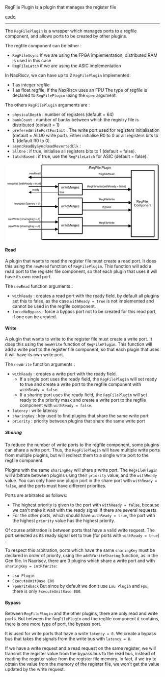 RegFile Plugin is a plugin that manages the register file

[code](https://github.com/SpinalHDL/NaxRiscv/blob/main/src/main/scala/naxriscv/misc/RegFilePlugin.scala)

___

The `RegFilePlugin` is a wrapper which manages ports to a regfile component, and allows ports to be created by other plugins.

The regfile component can be either :
- `RegFileAsync` if we are using the FPGA implementation, distributed RAM is used in this case
- `RegFileLatch` if we are using the ASIC implementation

In NaxRiscv, we can have up to 2 `RegFilePlugin` implemented:
- 1 as integer regfile
- 1 as float regfile, if the NaxRiscv uses an FPU
The type of regfile is declared to `RegFilePlugin` using the  `spec` argument.

The others `RegFilePlugin` arguments are :
- `physicalDepth` : number of registers (default = 64)
- `bankCount` : number of banks between which the registry file is distributed (default = 1)
- `preferedWritePortForInit` : The write port used for registers initialisation (default = ALU0 write port). Either initialise R0 to 0 or all registers bits to 1. (default R0 to 0)
- `asyncReadBySyncReadRevertedClk` : 
- `allOne` : if true, initialise all registers bits to 1 (default = false).
- `latchBased` : if true, use the `RegFileLatch` for ASIC (default = false).


<svg version="1.1" xmlns="http://www.w3.org/2000/svg" viewBox="0 0 918.9444444444445 461" width="918.9444444444445" height="461">
  <!-- svg-source:excalidraw -->
  
  <defs>
    <style class="style-fonts">
      @font-face {
        font-family: "Virgil";
        src: url("https://excalidraw.com/Virgil.woff2");
      }
      @font-face {
        font-family: "Cascadia";
        src: url("https://excalidraw.com/Cascadia.woff2");
      }
    </style>
  </defs>
  <rect x="0" y="0" width="918.9444444444445" height="461" fill="#ffffff"></rect><g stroke-linecap="round" transform="translate(217.94444444444446 10) rotate(0 345.5 220.5)"><path d="M0 0 C271.76 0, 543.53 0, 691 0 M0 0 C164.48 0, 328.97 0, 691 0 M691 0 C691 117.37, 691 234.73, 691 441 M691 0 C691 88.7, 691 177.4, 691 441 M691 441 C433.14 441, 175.29 441, 0 441 M691 441 C442.81 441, 194.62 441, 0 441 M0 441 C0 338.86, 0 236.72, 0 0 M0 441 C0 325.34, 0 209.67, 0 0" stroke="#000000" stroke-width="4" fill="none"></path></g><g transform="translate(497.94444444444446 15) rotate(0 65.5 11.5)"><text x="65.5" y="18" font-family="Helvetica, Segoe UI Emoji" font-size="20px" fill="#000000" text-anchor="middle" style="white-space: pre;" direction="ltr">RegFile Plugin</text></g><g stroke-linecap="round" transform="translate(748.9444444444445 41.5) rotate(0 68 196.5)"><path d="M0 0 C45.48 0, 90.97 0, 136 0 M0 0 C44.9 0, 89.8 0, 136 0 M136 0 C136 137.85, 136 275.7, 136 393 M136 0 C136 102.83, 136 205.67, 136 393 M136 393 C93.6 393, 51.2 393, 0 393 M136 393 C106.19 393, 76.38 393, 0 393 M0 393 C0 267.71, 0 142.42, 0 0 M0 393 C0 291.12, 0 189.23, 0 0" stroke="#000000" stroke-width="4" fill="none"></path></g><g transform="translate(764.9444444444445 215) rotate(0 52 23)"><text x="52" y="18" font-family="Helvetica, Segoe UI Emoji" font-size="20px" fill="#000000" text-anchor="middle" style="white-space: pre;" direction="ltr">RegFile </text><text x="52" y="41" font-family="Helvetica, Segoe UI Emoji" font-size="20px" fill="#000000" text-anchor="middle" style="white-space: pre;" direction="ltr">Component</text></g><g stroke-linecap="round" transform="translate(315.44444444444446 120.5) rotate(0 71.5 33.5)"><path d="M0 0 C43.74 0, 87.48 0, 143 0 M0 0 C50.73 0, 101.47 0, 143 0 M143 0 C143 22.1, 143 44.19, 143 67 M143 0 C143 23.67, 143 47.34, 143 67 M143 67 C86.61 67, 30.21 67, 0 67 M143 67 C110.53 67, 78.06 67, 0 67 M0 67 C0 50.54, 0 34.08, 0 0 M0 67 C0 53.25, 0 39.51, 0 0" stroke="#000000" stroke-width="4" fill="none"></path></g><g transform="translate(331.94444444444446 131) rotate(0 55 23)"><text x="55" y="18" font-family="Helvetica, Segoe UI Emoji" font-size="20px" fill="#000000" text-anchor="middle" style="white-space: pre;" direction="ltr">writeMerges</text><text x="55" y="41" font-family="Helvetica, Segoe UI Emoji" font-size="20px" fill="#000000" text-anchor="middle" style="white-space: pre;" direction="ltr"></text></g><g stroke-linecap="round"><g transform="translate(746.6967380224262 83) rotate(0 -302.87614678899115 0)"><path d="M0 0 C-215.02 0, -430.04 0, -605.75 0 M0 0 C-167.73 0, -335.46 0, -605.75 0" stroke="#000000" stroke-width="4" fill="none"></path></g><g transform="translate(746.6967380224262 83) rotate(0 -302.87614678899115 0)"><path d="M-605.75 0 L-592.16 -6.34 L-592.16 6.34 L-605.75 0" stroke="none" stroke-width="0" fill="#000000" fill-rule="evenodd"></path><path d="M-605.75 0 C-600.93 -2.25, -596.1 -4.5, -592.16 -6.34 M-605.75 0 C-601.99 -1.76, -598.22 -3.51, -592.16 -6.34 M-592.16 -6.34 C-592.16 -2.79, -592.16 0.77, -592.16 6.34 M-592.16 -6.34 C-592.16 -3, -592.16 0.34, -592.16 6.34 M-592.16 6.34 C-597.59 3.81, -603.02 1.28, -605.75 0 M-592.16 6.34 C-595.62 4.72, -599.09 3.11, -605.75 0 M-605.75 0 C-605.75 0, -605.75 0, -605.75 0 M-605.75 0 C-605.75 0, -605.75 0, -605.75 0" stroke="#000000" stroke-width="4" fill="none"></path></g></g><mask></mask><g transform="translate(142 52.5) rotate(0 34.5 9)"><text x="34.5" y="14" font-family="Helvetica, Segoe UI Emoji" font-size="16px" fill="#000000" text-anchor="middle" style="white-space: pre;" direction="ltr">newRead</text></g><g stroke-linecap="round"><g transform="translate(745.9444444444445 155) rotate(0 -143.5 0)"><path d="M0 0 C-79.16 0, -158.31 0, -287 0 M0 0 C-97.64 0, -195.27 0, -287 0" stroke="#000000" stroke-width="4" fill="none"></path></g><g transform="translate(745.9444444444445 155) rotate(0 -143.5 0)"><path d="M0 0 L-13.59 6.34 L-13.59 -6.34 L0 0" stroke="none" stroke-width="0" fill="#000000" fill-rule="evenodd"></path><path d="M0 0 C-3.75 1.75, -7.5 3.5, -13.59 6.34 M0 0 C-4.62 2.16, -9.25 4.31, -13.59 6.34 M-13.59 6.34 C-13.59 3.01, -13.59 -0.32, -13.59 -6.34 M-13.59 6.34 C-13.59 1.47, -13.59 -3.39, -13.59 -6.34 M-13.59 -6.34 C-8.86 -4.13, -4.12 -1.92, 0 0 M-13.59 -6.34 C-8.48 -3.95, -3.37 -1.57, 0 0 M0 0 C0 0, 0 0, 0 0 M0 0 C0 0, 0 0, 0 0" stroke="#000000" stroke-width="4" fill="none"></path></g></g><mask></mask><g stroke-linecap="round" transform="translate(315.44444444444446 205.5) rotate(0 71.5 48.5)"><path d="M0 0 C51.45 0, 102.9 0, 143 0 M0 0 C56.23 0, 112.45 0, 143 0 M143 0 C143 24.07, 143 48.14, 143 97 M143 0 C143 31.3, 143 62.6, 143 97 M143 97 C85.88 97, 28.76 97, 0 97 M143 97 C87.85 97, 32.69 97, 0 97 M0 97 C0 67.56, 0 38.12, 0 0 M0 97 C0 77.37, 0 57.74, 0 0" stroke="#000000" stroke-width="4" fill="none"></path></g><g transform="translate(331.94444444444446 242.5) rotate(0 55 11.5)"><text x="55" y="18" font-family="Helvetica, Segoe UI Emoji" font-size="20px" fill="#000000" text-anchor="middle" style="white-space: pre;" direction="ltr">writeMerges</text></g><g stroke-linecap="round"><g transform="translate(312.94444444444446 138) rotate(0 -86 0)"><path d="M0 0 C-57.57 0, -115.13 0, -172 0 M0 0 C-36.27 0, -72.54 0, -172 0" stroke="#000000" stroke-width="4" fill="none"></path></g><g transform="translate(312.94444444444446 138) rotate(0 -86 0)"><path d="M0 0 L-13.59 6.34 L-13.59 -6.34 L0 0" stroke="none" stroke-width="0" fill="#000000" fill-rule="evenodd"></path><path d="M0 0 C-4.55 2.12, -9.1 4.24, -13.59 6.34 M0 0 C-2.87 1.34, -5.73 2.67, -13.59 6.34 M-13.59 6.34 C-13.59 3.75, -13.59 1.16, -13.59 -6.34 M-13.59 6.34 C-13.59 2.11, -13.59 -2.12, -13.59 -6.34 M-13.59 -6.34 C-10.02 -4.67, -6.45 -3.01, 0 0 M-13.59 -6.34 C-8.91 -4.16, -4.23 -1.97, 0 0 M0 0 C0 0, 0 0, 0 0 M0 0 C0 0, 0 0, 0 0" stroke="#000000" stroke-width="4" fill="none"></path></g></g><mask></mask><g stroke-linecap="round"><g transform="translate(312.94444444444446 172) rotate(0 -86 0)"><path d="M0 0 C-56.25 0, -112.5 0, -172 0 M0 0 C-54.51 0, -109.03 0, -172 0" stroke="#000000" stroke-width="1" fill="none"></path></g><g transform="translate(312.94444444444446 172) rotate(0 -86 0)"><path d="M-172 0 L-158.41 -6.34 L-158.41 6.34 L-172 0" stroke="none" stroke-width="0" fill="#000000" fill-rule="evenodd"></path><path d="M-172 0 C-167.55 -2.07, -163.11 -4.15, -158.41 -6.34 M-172 0 C-167.69 -2.01, -163.38 -4.02, -158.41 -6.34 M-158.41 -6.34 C-158.41 -2, -158.41 2.34, -158.41 6.34 M-158.41 -6.34 C-158.41 -2.48, -158.41 1.37, -158.41 6.34 M-158.41 6.34 C-161.13 5.07, -163.85 3.8, -172 0 M-158.41 6.34 C-161.15 5.06, -163.89 3.78, -172 0 M-172 0 C-172 0, -172 0, -172 0 M-172 0 C-172 0, -172 0, -172 0" stroke="#000000" stroke-width="1" fill="none"></path></g></g><mask></mask><g transform="translate(323.44444444444446 162.5) rotate(0 14.5 9)"><text x="0" y="14" font-family="Helvetica, Segoe UI Emoji" font-size="16px" fill="#000000" text-anchor="start" style="white-space: pre;" direction="ltr">true</text></g><g transform="translate(10 111) rotate(0 101.5 9)"><text x="101.5" y="14" font-family="Helvetica, Segoe UI Emoji" font-size="16px" fill="#000000" text-anchor="middle" style="white-space: pre;" direction="ltr">newWrite (withReady = true)</text></g><g transform="translate(161.44444444444446 148) rotate(0 20.5 9)"><text x="20.5" y="14" font-family="Helvetica, Segoe UI Emoji" font-size="16px" fill="#000000" text-anchor="middle" style="white-space: pre;" direction="ltr">ready</text></g><g transform="translate(486.94444444444446 128) rotate(0 115.5 9)"><text x="115.5" y="14" font-family="Helvetica, Segoe UI Emoji" font-size="16px" fill="#000000" text-anchor="middle" style="white-space: pre;" direction="ltr">RegFileWrite(withReady = false)</text></g><g transform="translate(555.4444444444445 56) rotate(0 47 9)"><text x="47" y="14" font-family="Helvetica, Segoe UI Emoji" font-size="16px" fill="#000000" text-anchor="middle" style="white-space: pre;" direction="ltr">RegFileRead</text></g><g stroke-linecap="round"><g transform="translate(312.41666666666674 256.5) rotate(0 -86 0)"><path d="M0 0 C-36.75 0, -73.51 0, -172 0 M0 0 C-45.54 0, -91.09 0, -172 0" stroke="#000000" stroke-width="4" fill="none"></path></g><g transform="translate(312.41666666666674 256.5) rotate(0 -86 0)"><path d="M0 0 L-13.59 6.34 L-13.59 -6.34 L0 0" stroke="none" stroke-width="0" fill="#000000" fill-rule="evenodd"></path><path d="M0 0 C-2.9 1.35, -5.81 2.71, -13.59 6.34 M0 0 C-3.6 1.68, -7.2 3.36, -13.59 6.34 M-13.59 6.34 C-13.59 2.84, -13.59 -0.67, -13.59 -6.34 M-13.59 6.34 C-13.59 2.94, -13.59 -0.46, -13.59 -6.34 M-13.59 -6.34 C-8.51 -3.97, -3.43 -1.6, 0 0 M-13.59 -6.34 C-8.2 -3.82, -2.81 -1.31, 0 0 M0 0 C0 0, 0 0, 0 0 M0 0 C0 0, 0 0, 0 0" stroke="#000000" stroke-width="4" fill="none"></path></g></g><mask></mask><g transform="translate(49.97222222222217 230.5) rotate(0 80 9)"><text x="80" y="14" font-family="Helvetica, Segoe UI Emoji" font-size="16px" fill="#000000" text-anchor="middle" style="white-space: pre;" direction="ltr">newWrite (latency = 0)</text></g><g stroke-linecap="round"><g transform="translate(748.4444444444445 232.5) rotate(0 -143.5 0)"><path d="M0 0 C-113.82 0, -227.65 0, -287 0 M0 0 C-70.07 0, -140.14 0, -287 0" stroke="#000000" stroke-width="4" fill="none"></path></g><g transform="translate(748.4444444444445 232.5) rotate(0 -143.5 0)"><path d="M0 0 L-13.59 6.34 L-13.59 -6.34 L0 0" stroke="none" stroke-width="0" fill="#000000" fill-rule="evenodd"></path><path d="M0 0 C-5.39 2.51, -10.78 5.03, -13.59 6.34 M0 0 C-3.32 1.55, -6.64 3.1, -13.59 6.34 M-13.59 6.34 C-13.59 3.26, -13.59 0.19, -13.59 -6.34 M-13.59 6.34 C-13.59 3.74, -13.59 1.14, -13.59 -6.34 M-13.59 -6.34 C-8.37 -3.9, -3.14 -1.47, 0 0 M-13.59 -6.34 C-8.43 -3.93, -3.27 -1.52, 0 0 M0 0 C0 0, 0 0, 0 0 M0 0 C0 0, 0 0, 0 0" stroke="#000000" stroke-width="4" fill="none"></path></g></g><mask></mask><g transform="translate(558.4444444444445 205.5) rotate(0 46.5 9)"><text x="46.5" y="14" font-family="Helvetica, Segoe UI Emoji" font-size="16px" fill="#000000" text-anchor="middle" style="white-space: pre;" direction="ltr">RegFileWrite</text></g><g stroke-linecap="round"><g transform="translate(747.4444444444445 276.5) rotate(0 -143.5 0)"><path d="M0 0 C-71.52 0, -143.04 0, -287 0 M0 0 C-112.55 0, -225.1 0, -287 0" stroke="#000000" stroke-width="4" fill="none"></path></g><g transform="translate(747.4444444444445 276.5) rotate(0 -143.5 0)"><path d="M0 0 L-13.59 6.34 L-13.59 -6.34 L0 0" stroke="none" stroke-width="0" fill="#000000" fill-rule="evenodd"></path><path d="M0 0 C-3.39 1.58, -6.78 3.16, -13.59 6.34 M0 0 C-5.33 2.49, -10.66 4.97, -13.59 6.34 M-13.59 6.34 C-13.59 2.92, -13.59 -0.5, -13.59 -6.34 M-13.59 6.34 C-13.59 3.16, -13.59 -0.02, -13.59 -6.34 M-13.59 -6.34 C-9.36 -4.37, -5.13 -2.39, 0 0 M-13.59 -6.34 C-9.17 -4.28, -4.76 -2.22, 0 0 M0 0 C0 0, 0 0, 0 0 M0 0 C0 0, 0 0, 0 0" stroke="#000000" stroke-width="4" fill="none"></path></g></g><mask></mask><g transform="translate(577.4444444444445 249.5) rotate(0 26.5 9)"><text x="26.5" y="14" font-family="Helvetica, Segoe UI Emoji" font-size="16px" fill="#000000" text-anchor="middle" style="white-space: pre;" direction="ltr">Bypass</text></g><g stroke-linecap="round" transform="translate(315.44444444444446 319.5) rotate(0 71.5 48.5)"><path d="M0 0 C45.21 0, 90.43 0, 143 0 M0 0 C34.17 0, 68.34 0, 143 0 M143 0 C143 38.11, 143 76.22, 143 97 M143 0 C143 35.17, 143 70.34, 143 97 M143 97 C92.24 97, 41.48 97, 0 97 M143 97 C86.69 97, 30.38 97, 0 97 M0 97 C0 59.34, 0 21.67, 0 0 M0 97 C0 74.29, 0 51.57, 0 0" stroke="#000000" stroke-width="4" fill="none"></path></g><g transform="translate(331.94444444444446 356.5) rotate(0 55 11.5)"><text x="55" y="18" font-family="Helvetica, Segoe UI Emoji" font-size="20px" fill="#000000" text-anchor="middle" style="white-space: pre;" direction="ltr">writeMerges</text></g><g stroke-linecap="round"><g transform="translate(313.16666666666674 347) rotate(0 -86 0)"><path d="M0 0 C-68.79 0, -137.59 0, -172 0 M0 0 C-44.28 0, -88.56 0, -172 0" stroke="#000000" stroke-width="4" fill="none"></path></g><g transform="translate(313.16666666666674 347) rotate(0 -86 0)"><path d="M0 0 L-13.59 6.34 L-13.59 -6.34 L0 0" stroke="none" stroke-width="0" fill="#000000" fill-rule="evenodd"></path><path d="M0 0 C-5.44 2.54, -10.87 5.07, -13.59 6.34 M0 0 C-3.5 1.63, -7 3.26, -13.59 6.34 M-13.59 6.34 C-13.59 3.43, -13.59 0.52, -13.59 -6.34 M-13.59 6.34 C-13.59 2.96, -13.59 -0.42, -13.59 -6.34 M-13.59 -6.34 C-9.22 -4.3, -4.85 -2.26, 0 0 M-13.59 -6.34 C-9.42 -4.39, -5.25 -2.45, 0 0 M0 0 C0 0, 0 0, 0 0 M0 0 C0 0, 0 0, 0 0" stroke="#000000" stroke-width="4" fill="none"></path></g></g><mask></mask><g transform="translate(18.22222222222217 321) rotate(0 95.5 9)"><text x="95.5" y="14" font-family="Helvetica, Segoe UI Emoji" font-size="16px" fill="#000000" text-anchor="middle" style="white-space: pre;" direction="ltr">newWrite (sharingKey = A)</text></g><g stroke-linecap="round"><g transform="translate(312.16666666666674 390) rotate(0 -86 0)"><path d="M0 0 C-54.5 0, -109.01 0, -172 0 M0 0 C-43 0, -86 0, -172 0" stroke="#000000" stroke-width="4" fill="none"></path></g><g transform="translate(312.16666666666674 390) rotate(0 -86 0)"><path d="M0 0 L-13.59 6.34 L-13.59 -6.34 L0 0" stroke="none" stroke-width="0" fill="#000000" fill-rule="evenodd"></path><path d="M0 0 C-4.31 2.01, -8.62 4.02, -13.59 6.34 M0 0 C-3.4 1.58, -6.8 3.17, -13.59 6.34 M-13.59 6.34 C-13.59 1.65, -13.59 -3.04, -13.59 -6.34 M-13.59 6.34 C-13.59 2.38, -13.59 -1.59, -13.59 -6.34 M-13.59 -6.34 C-10.18 -4.75, -6.76 -3.15, 0 0 M-13.59 -6.34 C-8.61 -4.02, -3.63 -1.69, 0 0 M0 0 C0 0, 0 0, 0 0 M0 0 C0 0, 0 0, 0 0" stroke="#000000" stroke-width="4" fill="none"></path></g></g><mask></mask><g transform="translate(17.22222222222217 364) rotate(0 95.5 9)"><text x="95.5" y="14" font-family="Helvetica, Segoe UI Emoji" font-size="16px" fill="#000000" text-anchor="middle" style="white-space: pre;" direction="ltr">newWrite (sharingKey = A)</text></g><g stroke-linecap="round"><g transform="translate(747.4444444444445 370.5) rotate(0 -143.5 0)"><path d="M0 0 C-78.37 0, -156.74 0, -287 0 M0 0 C-106.16 0, -212.31 0, -287 0" stroke="#000000" stroke-width="4" fill="none"></path></g><g transform="translate(747.4444444444445 370.5) rotate(0 -143.5 0)"><path d="M0 0 L-13.59 6.34 L-13.59 -6.34 L0 0" stroke="none" stroke-width="0" fill="#000000" fill-rule="evenodd"></path><path d="M0 0 C-3.71 1.73, -7.42 3.46, -13.59 6.34 M0 0 C-5.03 2.34, -10.06 4.69, -13.59 6.34 M-13.59 6.34 C-13.59 1.42, -13.59 -3.49, -13.59 -6.34 M-13.59 6.34 C-13.59 3.45, -13.59 0.57, -13.59 -6.34 M-13.59 -6.34 C-8.19 -3.82, -2.78 -1.3, 0 0 M-13.59 -6.34 C-10.46 -4.88, -7.33 -3.42, 0 0 M0 0 C0 0, 0 0, 0 0 M0 0 C0 0, 0 0, 0 0" stroke="#000000" stroke-width="4" fill="none"></path></g></g><mask></mask><g transform="translate(557.4444444444445 343.5) rotate(0 46.5 9)"><text x="46.5" y="14" font-family="Helvetica, Segoe UI Emoji" font-size="16px" fill="#000000" text-anchor="middle" style="white-space: pre;" direction="ltr">RegFileWrite</text></g></svg>

#### Read

A plugin that wants to read the register file must create a read port.
It does this using the `newRead` function of `RegFilePlugin`. This function will add a read port to the register file component, so that each plugin that uses it will have its own read port.

The `newRead` function arguments :
- `withReady` : creates a read port with the ready field, by default all plugins set this to false, as the case `withReady = true` is not implemented and cannot be used in the regfile component.
- `forceNoBypass` : force a bypass port not to be created for this read port, if one can be created.

#### Write

A plugin that wants to write to the register file must create a write port.
It does this using the `newWrite` function of `RegFilePlugin`. This function will add a write port to the register file component, so that each plugin that uses it will have its own write port.

The `newWrite` function arguments :
- `withReady` : creates a write port with the ready field.
	- If a single port uses the ready field, the `RegFilePlugin` will set ready to true and create a write port to the regfile component with `withReady = false`.
	- If a sharing port uses the ready field, the `RegFilePlugin` will set ready to the priority mask and create a write port to the regfile component with `withReady = false`.
- `latency` : write latency
- `sharingKey` : key used to find plugins that share the same write port
- `priority` : priority between plugins that share the same write port

##### Sharing

To reduce the number of write ports to the regfile component, some plugins can share a write port. Thus, the `RegFilePlugin` will have multiple write ports from multiple plugins, but will redirect them to a single write port to the regfile component.

Plugins with the same `sharingKey` will share a write port. The `RegFilePlugin` will arbitrate between plugins using their `priority` value, and the `withReady` value.
You can only have one plugin port in the share port with `withReady = false`, and the ports must have different priorities.

Ports are arbitrated as follows:
- The highest priority is given to the port with `withReady = false`, because we can't make it wait with the ready signal if there are several requests.
- For the other ports, which should have `withReady = true`, the port with the highest `priority` value has the highest priority.

Of course arbitration is between ports that have a valid write request. The port selected as its ready signal set to true (for ports with `withReady = true`) .

To respect this arbitration, ports which have the same `sharingKey` must be declared in order of priority, using the `addRfWriteSharing` function, as in the Gen file.
In Naxriscv, there are 3 plugins which share a write port and with `sharingKey = intRfWrite`:
- `Lsu Plugin`
- `ExecuteUnitBase EU0`
- `FpuWriteback`
But since by default we don't use `Lsu Plugin` and `Fpu`, there is only `ExecuteUnitBase EU0`.

#### Bypass

Between `RegFilePlugin` and the other plugins, there are only read and write ports. But between the `RegFilePlugin` and the regfile component it contains, there is one more type of port, the bypass port.

It is used for write ports that have a write `latency = 0`. 
We create a bypass bus that takes the signals from the write bus with `latency = 0`.

If we have a write request and a read request on the same register, we will transmit the register value from the bypass bus to the read bus, instead of reading the register value from the register file memory. 
In fact, if we try to obtain the value from the memory of the register file, we won't get the value updated by the write request.
